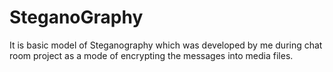 # SteganoGraphy
It is basic model of Steganography which was developed by me during chat room project as a mode of encrypting the messages into media files.
